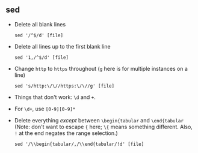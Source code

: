 ## sed

- Delete all blank lines

  ```
  sed '/^$/d' [file]
  ```

- Delete all lines up to the first blank line

  ```
  sed '1,/^$/d' [file]
  ```

- Change `http` to `https` throughout (`g` here is for multiple instances on a line)

  ```
  sed 's/http:\/\//https:\/\//g' [file]
  ```

- Things that don't work: `\d` and `+`.

- For `\d+`, use `[0-9][0-9]*`

- Delete everything _except_ between `\begin{tabular` and `\end{tabular`
  (Note: don't want to escape `{` here; `\{` means something
  different. Also, `!` at the end negates the range selection.)

  ```
  sed '/\\begin{tabular/,/\\end{tabular/!d' [file]
  ```
